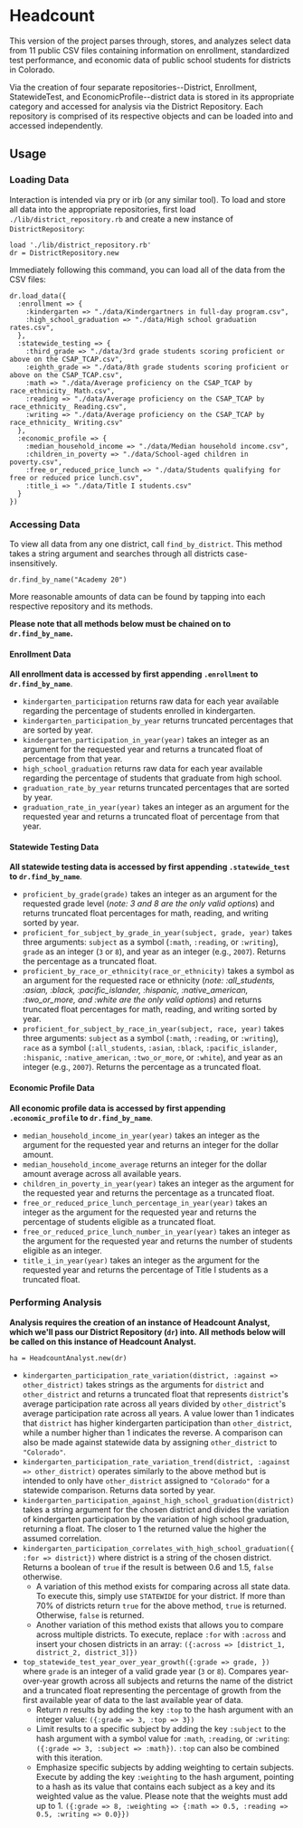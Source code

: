 # Headcount

This version of the project parses through, stores, and analyzes select data from 11 public CSV files containing information on enrollment, standardized test performance, and economic data of public school students for districts in Colorado.

Via the creation of four separate repositories--District, Enrollment, StatewideTest, and EconomicProfile--district data is stored in its appropriate category and accessed for analysis via the District Repository. Each repository is comprised of its respective objects and can be loaded into and accessed independently.

## Usage
### Loading Data

Interaction is intended via pry or irb (or any similar tool). To load and store all data into the appropriate repositories, first load `./lib/district_repository.rb` and create a new instance of `DistrictRepository`:

```
load './lib/district_repository.rb'
dr = DistrictRepository.new
```

Immediately following this command, you can load all of the data from the CSV files:

```
dr.load_data({
  :enrollment => {
    :kindergarten => "./data/Kindergartners in full-day program.csv",
    :high_school_graduation => "./data/High school graduation rates.csv",
  },
  :statewide_testing => {
    :third_grade => "./data/3rd grade students scoring proficient or above on the CSAP_TCAP.csv",
    :eighth_grade => "./data/8th grade students scoring proficient or above on the CSAP_TCAP.csv",
    :math => "./data/Average proficiency on the CSAP_TCAP by race_ethnicity_ Math.csv",
    :reading => "./data/Average proficiency on the CSAP_TCAP by race_ethnicity_ Reading.csv",
    :writing => "./data/Average proficiency on the CSAP_TCAP by race_ethnicity_ Writing.csv"
  },
  :economic_profile => {
    :median_household_income => "./data/Median household income.csv",
    :children_in_poverty => "./data/School-aged children in poverty.csv",
    :free_or_reduced_price_lunch => "./data/Students qualifying for free or reduced price lunch.csv",
    :title_i => "./data/Title I students.csv"
  }
})
```

### Accessing Data

To view all data from any one district, call `find_by_district`. This method takes a string argument and searches through all districts case-insensitively.

```
dr.find_by_name("Academy 20")
```

More reasonable amounts of data can be found by tapping into each respective repository and its methods.

**Please note that all methods below must be chained on to `dr.find_by_name`.**

#### Enrollment Data
**All enrollment data is accessed by first appending `.enrollment` to `dr.find_by_name`**.

* `kindergarten_participation` returns raw data for each year available regarding the percentage of students enrolled in kindergarten.
* `kindergarten_participation_by_year` returns truncated percentages that are sorted by year.
* `kindergarten_participation_in_year(year)` takes an integer as an argument for the requested year and returns a truncated float of percentage from that year.
* `high_school_graduation` returns raw data for each year available regarding the percentage of students that graduate from high school.
* `graduation_rate_by_year` returns truncated percentages that are sorted by year.
* `graduation_rate_in_year(year)` takes an integer as an argument for the requested year and returns a truncated float of percentage from that year.

#### Statewide Testing Data
**All statewide testing data is accessed by first appending `.statewide_test` to `dr.find_by_name`**.

* `proficient_by_grade(grade)` takes an integer as an argument for the requested grade level (_note: 3 and 8 are the only valid options_) and returns truncated float percentages for math, reading, and writing sorted by year.
* `proficient_for_subject_by_grade_in_year(subject, grade, year)` takes three arguments: `subject` as a symbol (`:math`, `:reading`, or `:writing`), `grade` as an integer (`3` or `8`), and year as an integer (e.g., `2007`). Returns the percentage as a truncated float.
* `proficient_by_race_or_ethnicity(race_or_ethnicity)` takes a symbol as an argument for the requested race or ethnicity (_note: :all_students, :asian, :black, :pacific_islander, :hispanic, :native_american, :two_or_more, and :white are the only valid options_) and returns truncated float percentages for math, reading, and writing sorted by year.
* `proficient_for_subject_by_race_in_year(subject, race, year)` takes three arguments: `subject` as a symbol (`:math`, `:reading`, or `:writing`), `race` as a symbol (`:all_students`, `:asian`, `:black`, `:pacific_islander`, `:hispanic`, `:native_american`, `:two_or_more`, or `:white`), and year as an integer (e.g., `2007`). Returns the percentage as a truncated float.

#### Economic Profile Data
**All economic profile data is accessed by first appending `.economic_profile` to `dr.find_by_name`**.

* `median_household_income_in_year(year)` takes an integer as the argument for the requested year and returns an integer for the dollar amount.
* `median_household_income_average` returns an integer for the dollar amount average across all available years.
* `children_in_poverty_in_year(year)` takes an integer as the argument for the requested year and returns the percentage as a truncated float.
* `free_or_reduced_price_lunch_percentage_in_year(year)` takes an integer as the argument for the requested year and returns the percentage of students eligible as a truncated float.
* `free_or_reduced_price_lunch_number_in_year(year)` takes an integer as the argument for the requested year and returns the number of students eligible as an integer.
* `title_i_in_year(year)` takes an integer as the argument for the requested year and returns the percentage of Title I students as a truncated float.

### Performing Analysis
**Analysis requires the creation of an instance of Headcount Analyst, which we'll pass our District Repository (`dr`) into. All methods below will be called on this instance of Headcount Analyst.**

```
ha = HeadcountAnalyst.new(dr)
```

* `kindergarten_participation_rate_variation(district, :against => other_district)` takes strings as the arguments for `district` and `other_district` and returns a truncated float that represents `district`'s average participation rate across all years divided by `other_district`'s average participation rate across all years. A value lower than 1 indicates that `district` has higher kindergarten participation than `other_district`, while a number higher than 1 indicates the reverse. A comparison can also be made against statewide data by assigning `other_district` to `"Colorado"`.
* `kindergarten_participation_rate_variation_trend(district, :against => other_district)` operates similarly to the above method but is intended to only have `other_district` assigned to `"Colorado"` for a statewide comparison. Returns data sorted by year.
* `kindergarten_participation_against_high_school_graduation(district)` takes a string argument for the chosen district and divides the variation of kindergarten participation by the variation of high school graduation, returning a float. The closer to 1 the returned value the higher the assumed correlation.
* `kindergarten_participation_correlates_with_high_school_graduation({:for => district})` where district is a string of the chosen district. Returns a boolean of `true` if the result is between 0.6 and 1.5, `false` otherwise.
  * A variation of this method exists for comparing across all state data. To execute this, simply use `STATEWIDE` for your district. If more than 70% of districts return `true` for the above method, `true` is returned. Otherwise, `false` is returned.
  * Another variation of this method exists that allows you to compare across multiple districts. To execute, replace `:for` with `:across` and insert your chosen districts in an array: `({:across => [district_1, district_2, district_3]})`
* `top_statewide_test_year_over_year_growth({:grade => grade, })` where `grade` is an integer of a valid grade year (`3` or `8`). Compares year-over-year growth across all subjects and returns the name of the district and a truncated float representing the percentage of growth from the first available year of data to the last available year of data.
  * Return _n_ results by adding the key `:top` to the hash argument with an integer value: `({:grade => 3, :top => 3})`
  * Limit results to a specific subject by adding the key `:subject` to the hash argument with a symbol value for `:math`, `:reading`, or `:writing`: `({:grade => 3, :subject => :math})`. `:top` can also be combined with this iteration.
  * Emphasize specific subjects by adding weighting to certain subjects. Execute by adding the key `:weighting` to the hash argument, pointing to a hash as its value that contains each subject as a key and its weighted value as the value. Please note that the weights must add up to 1. `({:grade => 8, :weighting => {:math => 0.5, :reading => 0.5, :writing => 0.0}})`
